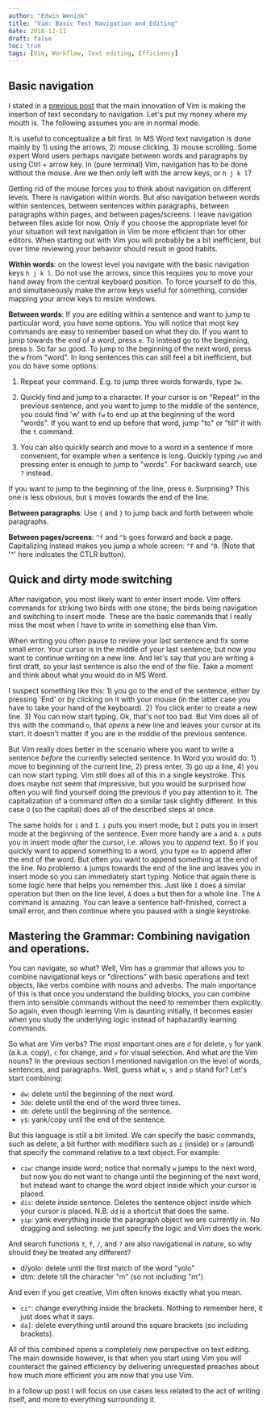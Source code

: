 ```yaml
---
author: "Edwin Wenink"
title: "Vim: Basic Text Navigation and Editing"
date: 2018-12-11
draft: false
toc: true
tags: [Vim, Workflow, Text editing, Efficiency]
---
```


## Basic navigation

I stated in a [previous post](https://edwinwenink.xyz/posts/13-Vim10Reasons/) that the main innovation of Vim is making the insertion of text secondary to navigation.
Let's put my money where my mouth is. The following assumes you are in normal mode.

It is useful to conceptualize a bit first. 
In MS Word text navigation is done mainly by 1) using the arrows, 2) mouse clicking, 3) mouse scrolling. 
Some expert Word users perhaps navigate between words and paragraphs by using Ctrl + arrow key.
In (pure terminal) Vim, navigation has to be done without the mouse. Are we then only left with the arrow keys, or `h j k l`?

Getting rid of the mouse forces you to think about navigation on different levels. 
There is navigation within words.
But also navigation between words within sentences, between sentences within paragraphs, between paragraphs within pages, and between pages/screens.
I leave navigation between files aside for now.
Only if you choose the appropriate level for your situation will text navigation in Vim be more efficient than for other editors.
When starting out with Vim you will probably be a bit inefficient, but over time reviewing your behavior should result in good habits.

**Within words**: on the lowest level you navigate with the basic navigation keys `h j k l`. 
Do not use the arrows, since this requires you to move your hand away from the central keyboard position.
To force yourself to do this, and simultaneously make the arrow keys useful for something, consider mapping your arrow keys to resize windows.

**Between words**: If you are editing within a sentence and want to jump to particular word, you have some options. 
You will notice that most key commands are easy to remember based on what they do.
If you want to jump towards the *end* of a word, press `e`. 
To instead go to the beginning, press `b`. So far so good.
To jump to the beginning of the next word, press the `w` from "word".
In long sentences this can still feel a bit inefficient, but you do have some options:

1) Repeat your command. E.g. to jump three words forwards, type `3w`.

2) Quickly find and jump to a character. If your cursor is on "Repeat" in the previous sentence, and you want to jump to the middle of the sentence, you could find 'w' with `fw` to end up at the beginning of the word "words". If you want to end up before that word, jump "to" or "till" it with the `t` command.

3) You can also quickly search and move to a word in a sentence if more convenient, for example when a sentence is long. Quickly typing `/wo` and pressing enter is enough to jump to "words". For backward search, use `?` instead.

If you want to jump to the beginning of the line, press `0`. Surprising?
This one is less obvious, but `$` moves towards the end of the line.

**Between paragraphs**: Use `{` and `}` to jump back and forth between whole paragraphs.

**Between pages/screens**: `^f` and `^b` goes forward and back a page. Capitalizing instead makes you jump a whole screen: `^F` and `^B`. (Note that '^' here indicates the CTLR button).

## Quick and dirty mode switching

After navigation, you most likely want to enter Insert mode. 
Vim offers commands for striking two birds with one stone; the birds being navigation and switching to insert mode.
These are the basic commands that I really miss the most when I have to write in something else than Vim.

When writing you often pause to review your last sentence and fix some small error.
Your cursor is in the middle of your last sentence, but now you want to continue writing on a new line.
And let's say that you are writing a first draft, so your last sentence is also the end of the file.
Take a moment and think about what you would do in MS Word.

I suspect something like this: 1) you go to the end of the sentence, either by pressing 'End' or by clicking on it with your mouse 
(in the latter case you have to take your hand of the keyboard).
2) You click enter to create a new line. 3) You can now start typing.
Ok, that's not too bad. But Vim does all of this with the command `o`, that *opens* a new line and leaves your cursor at its start. 
It doesn't matter if you are in the middle of the previous sentence. 

But Vim really does better in the scenario where you want to write a sentence *before* the currently selected sentence. 
In Word you would do: 1) move to beginning of the current line, 2) press enter, 3) go up a line, 4) you can now start typing. 
Vim still does all of this in a single keystroke. This does maybe not seem that impressive, but you would be surprised how often you will find yourself doing the previous if you pay attention to it.
The capitalization of a command often do a similar task slightly different. In this case `O` (so the capital) does all of the described steps at once. 

The same holds for `i` and `I`. `i` puts you insert mode, but `I` puts you in insert mode at the beginning of the sentence. 
Even more handy are `a` and `A`. `a` puts you in insert mode *after* the cursor, i.e. allows you to *append* text.
So if you quickly want to append something to a word, you type `ea` to append after the end of the word.
But often you want to append something at the end of the line. No problemo: `A` jumps towards the end of the line and leaves you in insert mode so you can immediately start typing. 
Notice that again there is some logic here that helps you remember this. Just like `I` does a similar operation but then on the line level, `A` does `a` but then for a whole line.
The `A` command is amazing. You can leave a sentence half-finished, correct a small error, and then continue where you paused with a single keystroke.

## Mastering the Grammar: Combining navigation and operations.

You can navigate, so what? Well, Vim has a grammar that allows you to combine navigational keys or "directions" with basic operations and text objects, like verbs combine with nouns and adverbs. The main importance of this is that once you understand the building blocks, you can combine them into sensible commands without the need to remember them explicitly. So again, even though learning Vim is daunting initially, it becomes easier when you study the underlying logic instead of haphazardly learning commands.

So what are Vim verbs? The most important ones are `d` for delete, `y` for yank (a.k.a. copy), `c` for change, and `v` for visual selection. And what are the Vim nouns? In the previous section I mentioned navigation on the level of words, sentences, and paragraphs. Well, guess what `w`, `s` and `p` stand for? Let's start combining:

- `dw`: delete until the beginning of the next word.
- `3de`: delete until the end of the word three times.
- `d0`: delete until the beginning of the sentence.
- `y$`: yank/copy until the end of the sentence.

But this language is still a bit limited. We can specify the basic commands, such as delete, a bit further with modifiers such as `i` (inside) or `a` (around) that specify the command relative to a text object. For example:

- `ciw`: change inside word; notice that normally `w` jumps to the next word, but now you do not want to change until the beginning of the next word, but instead want to change the word object inside which your cursor is placed.
- `dis`: delete inside sentence. Deletes the sentence object inside which your cursor is placed. N.B. `dd` is a shortcut that does the same.
- `yip`: yank everything inside the paragraph object we are currently in. No dragging and selecting: we just specify the logic and Vim does the work. 

And search functions `t`, `f`, `/`, and `?` are also navigational in nature, so why should they be treated any different?

- d/yolo: delete until the first match of the word "yolo"
- dtm: delete till the character "m" (so not including "m")

And even if you get creative, Vim often knows exactly what you mean.

- `ci"`: change everything inside the brackets. Nothing to remember here, it just does what it says.
- `da]`: delete everything until around the square brackets (so including brackets).

All of this combined opens a completely new perspective on text editing. 
The main downside however, is that when you start using Vim you will counteract the gained efficiency by delivering unrequested preaches about how much more efficient you are now that you use Vim. 

In a follow up post I will focus on use cases less related to the act of writing itself, and more to everything surrounding it.
